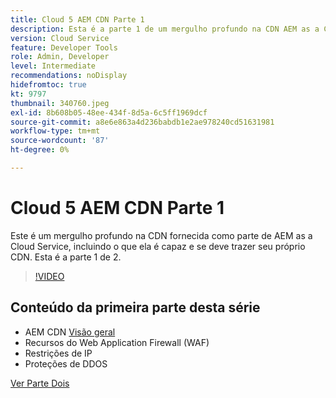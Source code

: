```yaml
---
title: Cloud 5 AEM CDN Parte 1
description: Esta é a parte 1 de um mergulho profundo na CDN AEM as a Cloud Service.
version: Cloud Service
feature: Developer Tools
role: Admin, Developer
level: Intermediate
recommendations: noDisplay
hidefromtoc: true
kt: 9797
thumbnail: 340760.jpeg
exl-id: 8b608b05-48ee-434f-8d5a-6c5ff1969dcf
source-git-commit: a8e6e863a4d236babdb1e2ae978240cd51631981
workflow-type: tm+mt
source-wordcount: '87'
ht-degree: 0%

---
```


# Cloud 5 AEM CDN Parte 1

Este é um mergulho profundo na CDN fornecida como parte de AEM as a Cloud Service, incluindo o que ela é capaz e se deve trazer seu próprio CDN. Esta é a parte 1 de 2.

>[!VIDEO](https://video.tv.adobe.com/v/340760/?quality=12&learn=on)

## Conteúdo da primeira parte desta série

+ AEM CDN [Visão geral](https://experienceleague.adobe.com/docs/experience-manager-cloud-service/content/implementing/content-delivery/cdn.html)
+ Recursos do Web Application Firewall (WAF)
+ Restrições de IP
+ Proteções de DDOS

[Ver Parte Dois](cloud5-aem-cdn-part2.md)